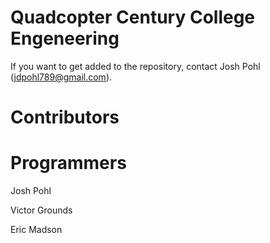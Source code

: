 Quadcopter Century College Engeneering
==========

If you want to get added to the repository, contact Josh Pohl (jdpohl789@gmail.com).

Contributors
==========
Programmers
==========
Josh Pohl

Victor Grounds

Eric Madson